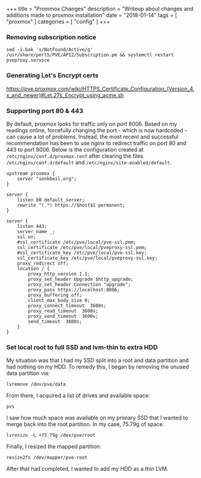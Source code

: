 +++
title = "Prommox Changes"
description = "Writeup about changes and additions made to proxmox installation"
date = "2018-01-14"
tags = [ "proxmox" ]
categories = [ "config" ]
+++

### Removing subscription notice ###

```
sed -i.bak 's/NotFound/Active/g' /usr/share/perl5/PVE/API2/Subscription.pm && systemctl restart pveproxy.service
```

### Generating Let's Encrypt certs ###

https://pve.proxmox.com/wiki/HTTPS_Certificate_Configuration_(Version_4.x_and_newer)#Let.27s_Encrypt_using_acme.sh

### Supporting port 80 & 443 ###

By default, proxmox looks for traffic only on port 8006. Based on my readings
online, forcefully changing the port - which is now hardcoded - can cause a lot
of problems. Instead, the most recent and successful recommendation has been to
use _nginx_ to redirect traffic on port 80 and 443 to port 8006. Below is
the configuration created at `/etc/nginx/conf.d/proxmox.conf` after clearing
the files `/etc/nginx/conf.d/default` and `/etc/nginx/site-enabled/default`.

```
upstream proxmox {
    server "senkbeil.org";
}
 
server {
    listen 80 default_server;
    rewrite ^(.*) https://$host$1 permanent;
}
 
server {
    listen 443;
    server_name _;
    ssl on;
    #ssl_certificate /etc/pve/local/pve-ssl.pem;
    ssl_certificate /etc/pve/local/pveproxy-ssl.pem;
    #ssl_certificate_key /etc/pve/local/pve-ssl.key;
    ssl_certificate_key /etc/pve/local/pveproxy-ssl.key;
    proxy_redirect off;
    location / {
		proxy_http_version 1.1;
		proxy_set_header Upgrade $http_upgrade;
		proxy_set_header Connection "upgrade"; 
		proxy_pass https://localhost:8006;
		proxy_buffering off;
		client_max_body_size 0;
		proxy_connect_timeout  3600s;
		proxy_read_timeout  3600s;
		proxy_send_timeout  3600s;
		send_timeout  3600s;
    }
}
```

### Set local root to full SSD and lvm-thin to extra HDD ###

My situation was that I had my SSD split into a root and data partition
and had nothing on my HDD. To remedy this, I began by removing the
unused data partition via:

```
lvremove /dev/pve/data
```

From there, I acquired a list of drives and available space:

```
pvs
```

I saw how much space was available on my primary SSD that I wanted
to merge back into the root partition. In my case, 75.79g of space.

```
lvresize -L +75.79g /dev/pve/root
```

Finally, I resized the mapped partition:

```
resize2fs /dev/mapper/pve-root
```

After that had completed, I wanted to add my HDD as a thin LVM.


